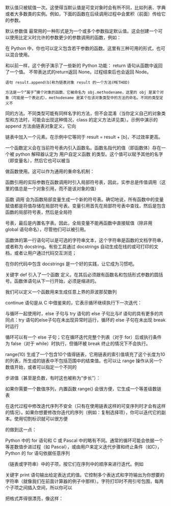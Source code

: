 默认值只被赋值一次。这使得当默认值是可变对象时会有所不同，比如列表、字典或者大多数类的实例。例如，下面的函数在后续调用过程中会累积（前面）传给它的参数。


默认参数值
最常用的一种形式是为一个或多个参数指定默认值。这会创建一个可以使用比定义时允许的参数更少的参数调用的函数，例如：



在 Python 中，你也可以定义包含若干参数的函数。这里有三种可用的形式，也可以混合使用。

和以前一样，这个例子演示了一些新的 Python 功能：
    return 语句从函数中返回了一个值。
    不带表达式的return返回 None。过程结束后也会返回 Node。
    
    语句 result.append(b)称为链表对象 result 的一个方法(METHOD)
    
    方法是一个“属于”摸个对象的函数，它被命名为 obj.methodename，这里的 obj 是某个对象（可能是一个表达式），methodename 是某个在该对象类型中的方法的命名。不同的类型定义不

同的方法。不同类型可能有同样名字的方法，但不会混淆（当你定义自己的对象类型和方法时，可能会出现这种情况，class 的定义方法详见类）。示例中演示的 append 方法由链表对象定义，它向

链表中加入一个元素。在示例中它等同于 result = result + [b]，不过效率更高。





一个函数定义会在当前符号表内引入函数名。函数名指代的值（即函数体）存在一个被 python 解释器认定为 用户自定义函数 的类型。这个值可以赋予其他的名字（即变量名），然后它也可以被当

做函数使用。这可以作为通用的重命名机制：

函数引用的实际参数在函数调用时引入局部符号表，因此，实参总是传值调用（这里的值总是一个对象引用，而不是该对象的值）

函数 调用 会为函数局部变量生成一个新的符号表。确切地说，所有函数中的变量赋值都是将值存储在局部符号表。变量引用首先在局部符号表中查找，然后是包含函数的局部符号表，然后是全局符

号表，最后是内置名字表。因此，全局变量不能再函数中直接赋值（除非用 global 语句命名），尽管他们可以被引用。

函数体的第一行语句可以是可选的字符串文本，这个字符串是函数的文档字符串，或者称为 docstring。有些工具通过 docstrings 自动生成在线的或可打印的文档，或者让用户通过代码交互浏览；

在你的代码中包含 docstrings 是一个好的实践，让它成为习惯吧。

关键字 def 引入了一个函数 定义。在其后必须跟有函数名和包括形式参数的圆括号。函数体语句从下一行开始，必须是缩进的。

我们可以定义一个函数用来生成任意上界的菲波那契数列

continue 语句是从 C 中借鉴来的，它表示循环继续执行下一次迭代：


与循环一起使用时，else 子句与 try 语句的 else 子句比与if 语句的具有更多的共同点：try 语句的else子句在未出现异常时运行，循环的 else 子句在未出现 break 时运行


循环可以有一个 else 子句；它在循环迭代完整个列表（对于 for）后或执行条件为 false（对于 while）时执行，但循环被 break 终止的情况下不会执行。


range(10) 生成了一个包含10个值得链表，它用链表的索引值填充了这个长度为10的列表，所生成的链表中不包括范围中的结束值。也可以让 range 操作从另一个数值开始，或者可以指定一个不同的

步进值（甚至是负数，有时这也被称为“步长”）：


如果你需要一个数值序列，内置函数 range() 会很方便，它生成一个等差级数链表


在迭代过程中修改迭代序列不安全（只有在使用链表这样的可变序列时才会有这样的情况）。如果你想要修改你迭代的序列（例如：复制选择项），你可以迭代它的副本。使用切割标识就可以很方便

的做到这一点：

Python 中的 for 语句和 C 或 Pascal 中的略有不同。通常的循环可能会依据一个等差数值步进过程（如 Pascal），或由用户来定义迭代步骤和终止条件（如C），Python 的 for 语句依据任意序列

（链表或字符串）中的子项，按它们在序列中的顺序来进行迭代。例如



关键字 print 语句输出给定表达式的值。它控制多个表达式和字符输出为你想要的字符串（就像我们在前面计算器的例子中那样）。字符打印时不用引号包围，每两个子项之间插入空间，所以你可以

把格式弄得很漂亮，像这样：